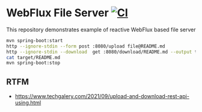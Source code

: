 # WebFlux File Server [![CI](https://github.com/daggerok/webflux-file-server/actions/workflows/ci.yaml/badge.svg)](https://github.com/daggerok/webflux-file-server/actions/workflows/ci.yaml)
This repository demonstrates example of reactive WebFlux based file server

```bash
mvn spring-boot:start
http --ignore-stdin --form post :8080/upload file@README.md
http --ignore-stdin --download  get :8080/download/README.md --output target/README.md
cat target/README.md
mvn spring-boot:stop
```

## RTFM
* https://www.techgalery.com/2021/09/upload-and-download-rest-api-using.html
<!--
* [Official Apache Maven documentation](https://maven.apache.org/guides/index.html)
* [Spring Boot Maven Plugin Reference Guide](https://docs.spring.io/spring-boot/docs/2.6.1/maven-plugin/reference/html/)
* [Create an OCI image](https://docs.spring.io/spring-boot/docs/2.6.1/maven-plugin/reference/html/#build-image)
* [Coroutines section of the Spring Framework Documentation](https://docs.spring.io/spring/docs/5.3.13/spring-framework-reference/languages.html#coroutines)
-->

